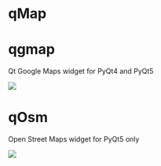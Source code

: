 # qMap

qgmap
====

Qt Google Maps widget for PyQt4 and PyQt5 

![](img/GmapScreenshot.png) 

qOsm
====

Open Street Maps widget for PyQt5 only

![](img/OSMScreenshot.png) 
